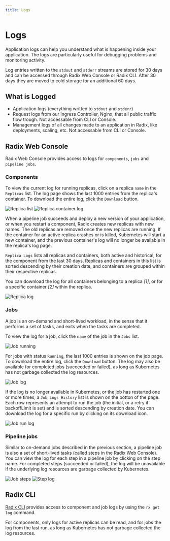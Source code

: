 ```yaml
---
title: Logs
---
```


# Logs

Application logs can help you understand what is happening inside your application. The logs are particularly useful for debugging problems and monitoring activity.

Log entries written to the `stdout` and `stderr` streams are stored for 30 days and can be accessed through Radix Web Console or Radix CLI.
After 30 days they are moved to cold storage for an additional 60 days.

## What is Logged

- Application logs (everything written to `stdout` and `stderr`)
- Request logs from our Ingress Controller, Nginx, that all public traffic flow trough. Not accessable from CLI or Console.
- Management logs of all changes made to an application in Radix, like deployments, scaling, etc. Not accessable from CLI or Console.

## Radix Web Console

Radix Web Console provides access to logs for `components`, `jobs` and `pipeline jobs`. 

### Components

To view the current log for running replicas, click on a replica `name` in the `Replicas` list. The log page shows the last 1000 entries from the replica's container. To download the entire log, click the `Download` button.

![Replica list](component-active-replicas.png)
![Replica container log](component-replica-log.png)

When a pipeline job succeeds and deploy a new version of your application, or when you restart a component, Radix creates new replicas with new names. The old replicas are removed once the new replicas are running. If the container for an active replica crashes or is killed, Kubernetes will start a new container, and the previous container's log will no longer be available in the replica's log page.

`Replica Logs` lists all replicas and containers, both active and historical, for the component from the last 30 days. Replicas and containers in this list is sorted descending by their creation date, and containers are grouped within their respective replicas.

You can download the log for all containers belonging to a replica _[1]_, or for a specific container _[2]_ within the replica.

![Replica log](replica-log.png)

### Jobs

A job is an on-demand and short-lived workload, in the sense that it performs a set of tasks, and exits when the tasks are completed.

To view the log for a job, click the `name` of the job in the `Jobs` list.

![Job running](job-list-running.png)

For jobs with status `Running`, the last 1000 entries is shown on the job page. To download the entire log, click the `Download` button. The log may also be available for completed jobs (succeeded or failed), as long as Kubernetes has not garbage collected the log resources.

![Job log](job-with-log.png)

If the log is no longer available in Kubernetes, or the job has restarted one or more times, a `Job Logs History` list is shown on the botton of the page. Each row represents an attempt to run the job (the initial, or a retry if backoffLimit is set) and is sorted descending by creation date. You can download the log for a specific run by clicking on its download icon. 

![Job run log](job-run-log.png)

### Pipeline jobs

Similar to on-demand jobs described in the previous section, a pipeline job is also a set of short-lived tasks (called steps in the Radix Web Console).
You can view the log for each step in a pipeline job by clicking on the step name. For completed steps (succeeded or failed), the log will be unavailable if the underlying log resources are garbage collected by Kubernetes.

![Job steps](job-steps.png)
![Step log](step-log.png)



## Radix CLI

[Radix CLI](/docs/topic-radix-cli/) provides access to component and job logs by using the `rx get log` command.

For components, only logs for active replicas can be read, and for jobs the log from the last run, as long as Kubernetes has not garbage collected the log resources.

